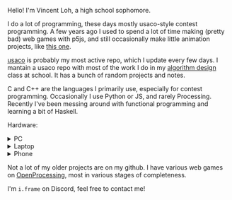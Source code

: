 Hello! I'm Vincent Loh, a high school sophomore.

I do a lot of programming, these days mostly usaco-style contest programming.
A few years ago I used to spend a lot of time making (pretty bad) web games
with p5js, and still occasionally make little animation projects, like
[this one](https://github.com/vmhl87/simple-animation-framework).

[usaco](https://github.com/vmhl87/usaco) is probably my most active repo,
which I update every few days. I mantain a usaco repo with most of the work
I do in my [algorithm design](https://github.com/vmhl87/alg_design) class
at school. It has a bunch of random projects and notes.

C and C++ are the languages I primarily use, especially for contest programming.
Occasionally I use Python or JS, and rarely Processing. Recently I've been
messing around with functional programming and learning a bit of Haskell.

Hardware:

<details><summary>PC</summary>

TODO: update this with new setup

My desktop is an AMD machine - Ryzen 5 2600 running Ubuntu.
It has a pretty standard setup running Gnome on Ubuntu 22.

I dislike IDEs and primarily use a combination of nvim and tmux.
I may in the future switch to an i3 on Debian setup similar to the
one on my laptop.

![](assets/pc.png)

</details>

<details><summary>Laptop</summary>

My choice of laptop is rather odd - it's a Lenovo ideapad 3 chromebook.

With an Intel Celeron N4020 underclocked to 1.1GHz and Intel integrated
graphics, its performance is far from good. However, combined with a
pretty big battery, it gets a very high SOT. I end up having
to charge once every week or so, despite using it for school.

A few months ago, I ran this laptop in "standard" chromeOS, doing most
of my work in the VT2 virtual terminal emulator (essentially a TTY)
but I recently flashed a UEFI bootloader and installed Debian 12.

Though I have i3 configured, I end up doing the majority of my work
in the TTY, with a combination of nvim, tmux, and w3m.

![](assets/chrono-tty.png)

![](assets/chrono.png)

</details>

<details><summary>Phone</summary>

I use a jailbroken iphone SE (first generation, from 2016) on iOS 13.4.1.
It has the clang toolchain and SDK installed, so I can (and sometimes do)
code on this device.

I used to use unc0ver v6.2.0, with the elu bootstrap, but recently I
switched to procursus on Odyssey.

![](assets/phone.png)

I am not very good at Objective-C, but I have written a few tweaks -
for example [radianator](https://github.com/vmhl87/radianator).

</details>

Not a lot of my older projects are on my github. I have various web games
on [OpenProcessing](https://openprocessing.org/user/250345), most in various
stages of completeness.

I'm `i.frame` on Discord, feel free to contact me!
